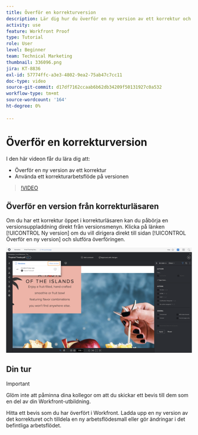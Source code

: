 ```yaml
---
title: Överför en korrekturversion
description: Lär dig hur du överför en ny version av ett korrektur och använder ett korrekturarbetsflöde för versionen i  [!DNL &#x200B; Workfront].
activity: use
feature: Workfront Proof
type: Tutorial
role: User
level: Beginner
team: Technical Marketing
thumbnail: 336096.png
jira: KT-8836
exl-id: 57774ffc-a3e3-4802-9ea2-75ab47c7cc11
doc-type: video
source-git-commit: d17df7162ccaab6b62db34209f50131927c0a532
workflow-type: tm+mt
source-wordcount: '164'
ht-degree: 0%

---
```


# Överför en korrekturversion

I den här videon får du lära dig att:

* Överför en ny version av ett korrektur
* Använda ett korrekturarbetsflöde på versionen

>[!VIDEO](https://video.tv.adobe.com/v/3441855/?quality=12&learn=on&enablevpops&captions=swe)

## Överför en version från korrekturläsaren

Om du har ett korrektur öppet i korrekturläsaren kan du påbörja en versionsuppladdning direkt från versionsmenyn. Klicka på länken [!UICONTROL Ny version] om du vill dirigera direkt till sidan [!UICONTROL Överför en ny version] och slutföra överföringen.

![En bild av korrekturläsaren med versionsmenyn utökad i det övre vänstra hörnet och länken [!UICONTROL Ny version] markerad.](assets/upload-version-from-viewer.png)

## Din tur

>[!IMPORTANT]
>
>Glöm inte att påminna dina kollegor om att du skickar ett bevis till dem som en del av din Workfront-utbildning.

Hitta ett bevis som du har överfört i Workfront. Ladda upp en ny version av det korrekturet och tilldela en ny arbetsflödesmall eller gör ändringar i det befintliga arbetsflödet.

<!--
### Learn more 
* Create a new version of a proof
-->
